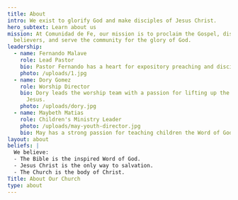 ```yaml
---
title: About
intro: We exist to glorify God and make disciples of Jesus Christ.
hero_subtext: Learn about us
mission: At Comunidad de Fe, our mission is to proclaim the Gospel, disciple
  believers, and serve the community for the glory of God.
leadership:
  - name: Fernando Malave
    role: Lead Pastor
    bio: Pastor Fernando has a heart for expository preaching and discipleship.
    photo: /uploads/1.jpg
  - name: Dory Gomez
    role: Worship Director
    bio: Dory leads the worship team with a passion for lifting up the name of
      Jesus.
    photo: /uploads/dory.jpg
  - name: Maybeth Matias
    role: Children's Ministry Leader
    photo: /uploads/may-youth-director.jpg
    bio: May has a strong passion for teaching children the Word of God.
layout: about
beliefs: |
  We believe:
  - The Bible is the inspired Word of God.
  - Jesus Christ is the only way to salvation.
  - The Church is the body of Christ.
Title: About Our Church
type: about
---
```

